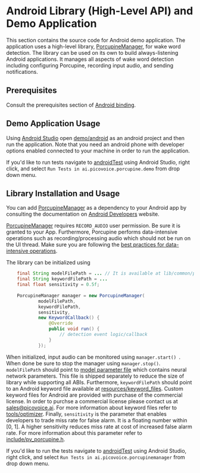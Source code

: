 # Android Library (High-Level API) and Demo Application

This section contains the source code for Android demo application. The application uses a
high-level library, [PorcupineManager](/demo/android/porcupinemanager), for wake word detection. The library can be 
used on its own to build always-listening Android applications. It manages all aspects of wake word detection 
including configuring Porcupine, recording input audio, and sending notifications.

## Prerequisites

Consult the prerequisites section of [Android binding](/binding/android).

## Demo Application Usage

Using [Android Studio](https://developer.android.com/studio/index.html) open [demo/android](/demo/android) as an android
project and then run the application. Note that you need an android phone with developer options enabled connected to
your machine in order to run the application.

If you'd like to run tests navigate to [androidTest](/demo/android/app/src/androidTest/java/ai/picovoice/porcupine/demo) using Android Studio,
right click, and select `Run Tests in ai.picovoice.porcupine.demo` from drop down menu.


## Library Installation and Usage

You can add [PorcupineManager](/demo/android/porcupinemanager) as a dependency to
your Android app by consulting the documentation on
[Android Developers](https://developer.android.com/studio/projects/android-library.html#AddDependency) website.

[PorcupineManager](/demo/android/porcupinemanager) requires `RECORD_AUDIO` user permission. Be sure it is granted to your App.
Furthermore, Porcupine performs data-intensive operations such as recording/processing audio which should not be run on the
UI thread. Make sure you are following the [best practices for data-intensive operations](https://developer.android.com/training/multiple-threads/index.html).

The library can be initialized using

```java
    final String modelFilePath = ... // It is available at lib/common/porcupine_params.pv
    final String keywordFilePath = ...
    final float sensitivity = 0.5f;
    
    PorcupineManager manager = new PorcupineManager(
            modelFilePath,
            keywordFilePath,
            sensitivity,
            new KeywordCallback() {
                @Override
                public void run() {
                    // detection event logic/callback
                }
            });
``` 

When initialized, input audio can be monitored using ```manager.start() ```. When done be sure to stop the manager using
```manager.stop()```. `modelFilePath` should point to [model parameter file](/lib/common/porcupine_params.pv) which contains
neural network parameters. This file is shipped separately to reduce the size of library while supporting all ABIs. Furthermore,
`keywordFilePath` should point to an Android keyword file available at [resources/keyword_files](/resources/keyword_files). Custom
keyword files for Android are provided with purchase of the commercial license. In order to purchse a commercial license please
 contact us at sales@picovoice.ai. For more information about keyword files refer to
[tools/optimizer](/tools/optimizer). Finally, `sensitivity` is the parameter that enables developers to trade miss rate for false alarm. It is a floating number within
[0, 1]. A higher sensitivity reduces miss rate at cost of increased false alarm rate. For more information about this parameter 
refer to [include/pv_porcupine.h](/include/pv_porcupine.h).

If you'd like to run the tests navigate to [androidTest](/demo/android/porcupinemanager/src/androidTest/java/ai/picovoice/porcupinemanager) using Android Studio,
right click, and select `Run Tests in ai.picovoice.porcupinemanager` from drop down menu.

